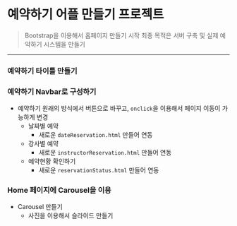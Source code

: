 # 예약하기 어플 만들기 프로젝트
> Bootstrap을 이용해서 홈페이지 만들기 시작
> 최종 목적은 서버 구축 및 실제 예약하기 시스템을 만들기
---------------------------
### 예약하기 타이틀 만들기 

### 예약하기 Navbar로 구성하기
+ 예약하기
원래의 방식에서 버튼으로 바꾸고, `onclick`을 이용해서 페이지 이동이 가능하게 변경
    + 날짜별 예약
        + 새로운 `dateReservation.html` 만들어 연동 
    + 강사별 예약
        + 새로운 `instructorReservation.html` 만들어 연동
    + 예약현황 확인하기
        + 새로운 `reservationStatus.html` 만들어 연동

### Home 페이지에 Carousel을 이용
+ Carousel 만들기
    + 사진을 이용해서 슬라이드 만들기

